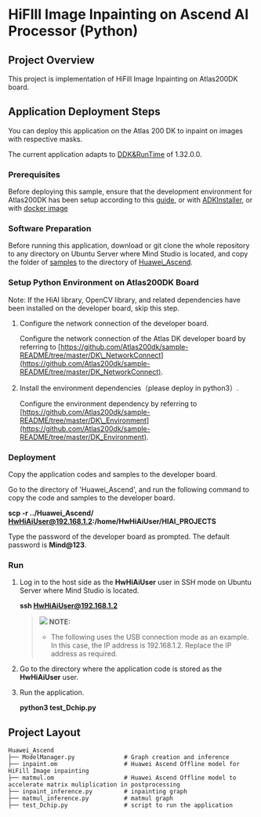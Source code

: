 # HiFIll Image Inpainting on Ascend AI Processor \(Python\)

## Project Overview
This project is implementation of HiFill Image Inpainting on Atlas200DK board.
 
## Application Deployment Steps

You can deploy this application on the Atlas 200 DK to inpaint on images with respective masks.

The current application adapts to  [DDK&RunTime](https://www.huaweicloud.com/ascend/resources/Tools)  of 1.32.0.0.

### Prerequisites

Before deploying this sample, ensure that the development environment for Atlas200DK has been setup according to this [guide](https://www.huaweicloud.com/intl/en-us/ascend/doc/Atlas200DK/1.32.0.0(beta)/en/en-us_topic_0204328954.html), or with [ADKInstaller](https://www.huaweicloud.com/intl/en-us/ascend/doc/Atlas200DK/1.32.0.0(beta)/en/en-us_topic_0238626392.html), or with [docker image](https://www.huaweicloud.com/intl/en-us/ascend/resources/Tools)

### Software Preparation

Before running this application, download or git clone the whole repository to any directory on Ubuntu Server where  Mind Studio  is located, and copy the folder of [samples](https://github.com/Atlas200dk-test/HIFILL/tree/master/samples) to the directory of [Huawei_Ascend](https://github.com/Atlas200dk-test/HIFILL/tree/master/Huawei_Ascend).


### Setup Python Environment on Atlas200DK Board

Note: If the HiAI library, OpenCV library, and related dependencies have been installed on the developer board, skip this step.

1.  Configure the network connection of the developer board.

    Configure the network connection of the Atlas DK developer board by referring to  [https://github.com/Atlas200dk/sample-README/tree/master/DK\_NetworkConnect](https://github.com/Atlas200dk/sample-README/tree/master/DK_NetworkConnect).

2.  Install the environment dependencies（please deploy in python3）.

    Configure the environment dependency by referring to  [https://github.com/Atlas200dk/sample-README/tree/master/DK\_Environment](https://github.com/Atlas200dk/sample-README/tree/master/DK_Environment).

### Deployment

Copy the application codes and samples to the developer board.

Go to the directory of 'Huawei_Ascend', and run the following command to copy the code and samples to the developer board.

**scp -r ../Huawei_Ascend/ HwHiAiUser@192.168.1.2:/home/HwHiAiUser/HIAI\_PROJECTS**

Type the password of the developer board as prompted. The default password is **Mind@123**.

### Run

1.  Log in to the host side as the  **HwHiAiUser**  user in SSH mode on Ubuntu Server where  Mind Studio  is located.

    **ssh HwHiAiUser@192.168.1.2**

    >![](public_sys-resources/icon-note.gif) **NOTE:**   
    >-   The following uses the USB connection mode as an example. In this case, the IP address is 192.168.1.2. Replace the IP address as required.  

2.  Go to the directory where the application code is stored as the  **HwHiAiUser**  user.

3.  Run the application.

    **python3 test_Dchip.py**

## Project Layout
    Huawei_Ascend
    ├── ModelManager.py              # Graph creation and inference 
    ├── inpaint.om                   # Huawei Ascend Offline model for HiFill Image inpainting        
    ├── matmul.om                    # Huawei Ascend Offline model to accelerate matrix muliplication in postprocessing        
    ├── inpaint_inference.py         # inpainting graph
    ├── matmul_inference.py          # matmul graph
    ├── test_Dchip.py                # script to run the application
  

